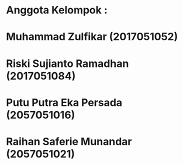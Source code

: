 # Anggota Kelompok :
#
# Muhammad Zulfikar (2017051052)
# Riski Sujianto Ramadhan (2017051084)
# Putu Putra Eka Persada (2057051016)
# Raihan Saferie Munandar (2057051021)

